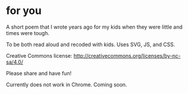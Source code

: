 # for you
A short poem that I wrote years ago for my kids when they were little and times were tough. 

To be both read aloud and recoded with kids. Uses SVG, JS, and CSS. 

Creative Commons license:
http://creativecommons.org/licenses/by-nc-sa/4.0/

Please share and have fun!

Currently does not work in Chrome. Coming soon.
